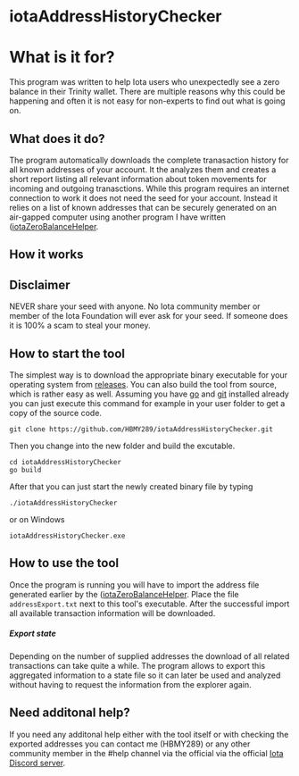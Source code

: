 # iotaAddressHistoryChecker

# What is it for?
This program was written to help Iota users who unexpectedly see a zero balance in their Trinity wallet. There are multiple reasons why this could be happening and often it is not easy for non-experts to find out what is going on.

## What does it do?
The program automatically downloads the complete tranasaction history for all known addresses of your account. It the analyzes them and creates a short report listing all relevant information about token movements for incoming and outgoing tranasctions.
While this program requires an internet connection to work it does not need the seed for your account. Instead it relies on a list of known addresses that can be securely generated on an air-gapped computer using another program I have written ([iotaZeroBalanceHelper](https://github.com/HBMY289/iotaZeroBalanceHelper).


## How it works


## Disclaimer
NEVER share your seed with anyone. No Iota community member or member of the Iota Foundation will ever ask for your seed. If someone does it is 100% a scam to steal your money. 


## How to start the tool
The simplest way is to download the appropriate binary executable for your operating system from [releases](https://github.com/HBMY289/iotaAddressHistoryChecker/releases). You can also build the tool from source, which is rather easy as well. Assuming you have [go](https://golang.org/doc/install) and [git](https://www.atlassian.com/git/tutorials/install-git) installed already you can just execute this command for example in your user folder to get a copy of the source code.
```
git clone https://github.com/HBMY289/iotaAddressHistoryChecker.git
```

Then you change into the new folder and build the excutable.
```
cd iotaAddressHistoryChecker
go build
```
After that you can just start the newly created binary file by typing
```
./iotaAddressHistoryChecker
```
or on Windows
```
iotaAddressHistoryChecker.exe
```
## How to use the tool
Once the program is running you will have to import the address file generated earlier by the ([iotaZeroBalanceHelper](https://github.com/HBMY289/iotaZeroBalanceHelper). Place the file `addressExport.txt` next to this tool's executable. After the successful import all available transaction information will be downloaded.

##### Export state
Depending on the number of supplied addresses the download of all related transactions can take quite a while. The program allows to export this aggregated information to a state file so it can later be used and analyzed without having to request the information from the explorer again.

## Need additonal help?
If you need any additonal help either with the tool itself or with checking the exported addresses you can contact me (HBMY289) or any other community member in the #help channel via the official via the official [Iota Discord server](https://discord.iota.org/).
